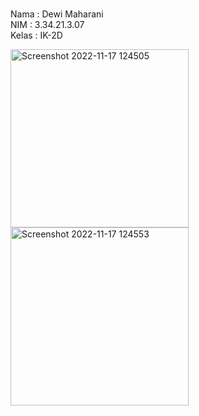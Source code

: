 <br>Nama  : Dewi Maharani
<br>NIM   : 3.34.21.3.07
<br>Kelas : IK-2D

<img width="285" alt="Screenshot 2022-11-17 124505" src="https://user-images.githubusercontent.com/116903708/202366522-0b2bb3e9-bd50-4211-bb30-f7029f0d3c58.png"> <img width="285" alt="Screenshot 2022-11-17 124553" src="https://user-images.githubusercontent.com/116903708/202366850-e3fab257-56a0-4ac2-bbfd-0b0f0d22f00e.png">
